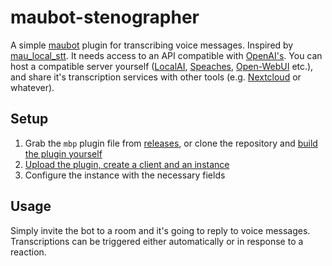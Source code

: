 # maubot-stenographer

A simple [maubot](https://mau.bot) plugin for transcribing voice messages. Inspired by [mau_local_stt](https://github.com/ElishaAz/mau_local_stt). It needs access to an API compatible with [OpenAI's](https://platform.openai.com/docs/api-reference). You can host a compatible server yourself ([LocalAI](https://localai.io/features/audio-to-text/), [Speaches](https://github.com/speaches-ai/speaches), [Open-WebUI](https://docs.openwebui.com/getting-started/advanced-topics/env-configuration#whisper-speech-to-text-local) etc.), and share it's transcription services with other tools (e.g. [Nextcloud](https://github.com/nextcloud/integration_openai) or whatever).

## Setup

1. Grab the `mbp` plugin file from [releases](../../releases), or clone the repository and [build the plugin yourself](https://docs.mau.fi/maubot/usage/cli/build.html)
2. [Upload the plugin, create a client and an instance](https://docs.mau.fi/maubot/usage/basic.html)
3. Configure the instance with the necessary fields

## Usage

Simply invite the bot to a room and it's going to reply to voice messages. Transcriptions can be triggered either automatically or in response to a reaction.
